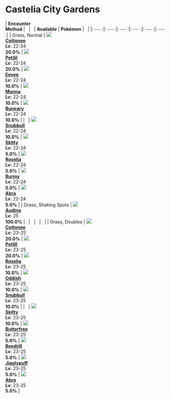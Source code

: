 # Castelia City Gardens

| __Encounter<br>Method__ | &nbsp; | &nbsp; | __Available__ | __Pokémon__ | &nbsp; |
|: --- :|: --- :|: --- :|: --- :|: --- :|: --- :|
| Grass, Normal | ![][546] <br> __[Cottonee]__ <br> __Lv:__ 22-24 <br> __20.0%__ | ![][548] <br> __[Petilil]__ <br> __Lv:__ 22-24 <br> __20.0%__ | ![][133] <br> __[Eevee]__ <br> __Lv:__ 22-24 <br> __10.0%__ | ![][517] <br> __[Munna]__ <br> __Lv:__ 22-24 <br> __10.0%__ | ![][427] <br> __[Buneary]__ <br> __Lv:__ 22-24 <br> __10.0%__ |
| &nbsp; | ![][209] <br> __[Snubbull]__ <br> __Lv:__ 22-24 <br> __10.0%__ | ![][300] <br> __[Skitty]__ <br> __Lv:__ 22-24 <br> __5.0%__ | ![][315] <br> __[Roselia]__ <br> __Lv:__ 22-24 <br> __5.0%__ | ![][412] <br> __[Burmy]__ <br> __Lv:__ 22-24 <br> __5.0%__ | ![][63] <br> __[Abra]__ <br> __Lv:__ 22-24 <br> __5.0%__ |
| Grass, Shaking Spots | ![][531] <br> __[Audino]__ <br> __Lv:__ 25 <br> __100.0%__ | &nbsp; | &nbsp; | &nbsp; | &nbsp; |
| Grass, Doubles | ![][546] <br> __[Cottonee]__ <br> __Lv:__ 23-25 <br> __20.0%__ | ![][548] <br> __[Petilil]__ <br> __Lv:__ 23-25 <br> __20.0%__ | ![][315] <br> __[Roselia]__ <br> __Lv:__ 23-25 <br> __10.0%__ | ![][43] <br> __[Oddish]__ <br> __Lv:__ 23-25 <br> __10.0%__ | ![][209] <br> __[Snubbull]__ <br> __Lv:__ 23-25 <br> __10.0%__ |
| &nbsp; | ![][300] <br> __[Skitty]__ <br> __Lv:__ 23-25 <br> __10.0%__ | ![][12] <br> __[Butterfree]__ <br> __Lv:__ 23-25 <br> __5.0%__ | ![][15] <br> __[Beedrill]__ <br> __Lv:__ 23-25 <br> __5.0%__ | ![][39] <br> __[Jigglypuff]__ <br> __Lv:__ 23-25 <br> __5.0%__ | ![][63] <br> __[Abra]__ <br> __Lv:__ 23-25 <br> __5.0%__ |


[546]: ../img/animated/546.gif
[Cottonee]: ../../pokemons/546/
[548]: ../img/animated/548.gif
[Petilil]: ../../pokemons/548/
[133]: ../img/animated/133.gif
[Eevee]: ../../pokemons/133/
[517]: ../img/animated/517.gif
[Munna]: ../../pokemons/517/
[427]: ../img/animated/427.gif
[Buneary]: ../../pokemons/427/
[209]: ../img/animated/209.gif
[Snubbull]: ../../pokemons/209/
[300]: ../img/animated/300.gif
[Skitty]: ../../pokemons/300/
[315]: ../img/animated/315.gif
[Roselia]: ../../pokemons/315/
[412]: ../img/animated/412.gif
[Burmy]: ../../pokemons/412/
[63]: ../img/animated/63.gif
[Abra]: ../../pokemons/063/
[531]: ../img/animated/531.gif
[Audino]: ../../pokemons/531/
[43]: ../img/animated/43.gif
[Oddish]: ../../pokemons/043/
[12]: ../img/animated/12.gif
[Butterfree]: ../../pokemons/012/
[15]: ../img/animated/15.gif
[Beedrill]: ../../pokemons/015/
[39]: ../img/animated/39.gif
[Jigglypuff]: ../../pokemons/039/